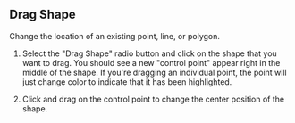 ## Drag Shape

Change the location of an existing point, line, or polygon.

  1. Select the "Drag Shape" radio button and click on the shape that you want to drag. You should see a new "control point" appear right in the middle of the shape. If you're dragging an individual point, the point will just change color to indicate that it has been highlighted.

  2. Click and drag on the control point to change the center position of the shape.
